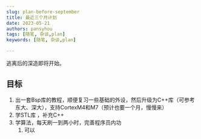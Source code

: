 ```yaml
---
slug: plan-before-september
title: 最近三个月计划
date: 2023-05-21
authors: pansyhou
tags: [随笔, 杂谈,plan]
keywords: [随笔, 杂谈,plan]

---
```




逃离后的深造即将开始。

<!-- truncate -->

## 目标

1. 出一套Bsp库的教程，顺便复习一些基础的外设，然后升级为C++库（可参考东大、深大），支持CortexM4和M7（预计也要一个月，慢慢来）
2. 学STL库 ，补充C++
3. 学算法，每天刷一到两小时，完善程序员内功
   1. 可以

